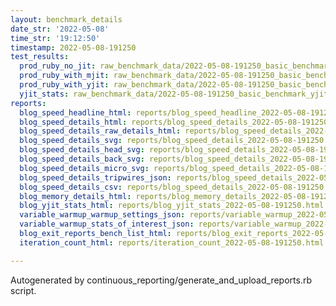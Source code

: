 ```yaml
---
layout: benchmark_details
date_str: '2022-05-08'
time_str: '19:12:50'
timestamp: 2022-05-08-191250
test_results:
  prod_ruby_no_jit: raw_benchmark_data/2022-05-08-191250_basic_benchmark_prod_ruby_no_jit.json
  prod_ruby_with_mjit: raw_benchmark_data/2022-05-08-191250_basic_benchmark_prod_ruby_with_mjit.json
  prod_ruby_with_yjit: raw_benchmark_data/2022-05-08-191250_basic_benchmark_prod_ruby_with_yjit.json
  yjit_stats: raw_benchmark_data/2022-05-08-191250_basic_benchmark_yjit_stats.json
reports:
  blog_speed_headline_html: reports/blog_speed_headline_2022-05-08-191250.html
  blog_speed_details_html: reports/blog_speed_details_2022-05-08-191250.html
  blog_speed_details_raw_details_html: reports/blog_speed_details_2022-05-08-191250.raw_details.html
  blog_speed_details_svg: reports/blog_speed_details_2022-05-08-191250.svg
  blog_speed_details_head_svg: reports/blog_speed_details_2022-05-08-191250.head.svg
  blog_speed_details_back_svg: reports/blog_speed_details_2022-05-08-191250.back.svg
  blog_speed_details_micro_svg: reports/blog_speed_details_2022-05-08-191250.micro.svg
  blog_speed_details_tripwires_json: reports/blog_speed_details_2022-05-08-191250.tripwires.json
  blog_speed_details_csv: reports/blog_speed_details_2022-05-08-191250.csv
  blog_memory_details_html: reports/blog_memory_details_2022-05-08-191250.html
  blog_yjit_stats_html: reports/blog_yjit_stats_2022-05-08-191250.html
  variable_warmup_warmup_settings_json: reports/variable_warmup_2022-05-08-191250.warmup_settings.json
  variable_warmup_stats_of_interest_json: reports/variable_warmup_2022-05-08-191250.stats_of_interest.json
  blog_exit_reports_bench_list_html: reports/blog_exit_reports_2022-05-08-191250.bench_list.html
  iteration_count_html: reports/iteration_count_2022-05-08-191250.html

---
```

Autogenerated by continuous_reporting/generate_and_upload_reports.rb script.
